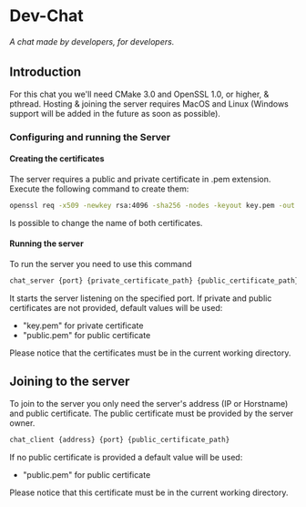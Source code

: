 # Dev-Chat
###### A chat made by developers, for developers.



## Introduction

For this chat you we'll need CMake 3.0 and OpenSSL 1.0, or higher, & pthread.
Hosting & joining the server requires MacOS and Linux (Windows support will be added in the future as soon as possible).

### Configuring and running the Server
#### Creating the certificates
The server requires a public and private certificate in .pem extension.
Execute the following command to create them:
```bash
openssl req -x509 -newkey rsa:4096 -sha256 -nodes -keyout key.pem -out public.pem -days 365
```
Is possible to change the name of both certificates.
#### Running the server
To run the server you need to use this command
```bash
chat_server {port} {private_certificate_path} {public_certificate_path}
```
It starts the server listening on the specified port. If private and public certificates are not provided, default values will be used:

 - "key.pem" for private certificate
 - "public.pem" for public certificate


 Please notice that the certificates must be in the current working directory.


## Joining to the server
To join to the server you only need the server's address (IP or Horstname) and public certificate. The public certificate must be provided by the server owner.

```bash
chat_client {address} {port} {public_certificate_path}
```

If no public certificate is provided a default value will be used:
 - "public.pem" for public certificate

Please notice that this certificate must be in the current working directory.
